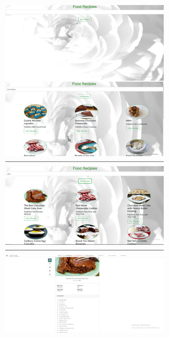![](https://github.com/ParulPetal/Recipies/blob/master/src/assets/home_recipies.PNG) <br/>
![](https://github.com/ParulPetal/Recipies/blob/master/src/assets/chocolates.PNG)<hr>
![](https://github.com/ParulPetal/Recipies/blob/master/src/assets/recipies.PNG)<hr>
![](https://github.com/ParulPetal/Recipies/blob/master/src/assets/view%20recipie.PNG)

